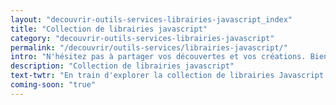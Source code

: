 ```yaml
---
layout: "decouvrir-outils-services-librairies-javascript_index"
title: "Collection de librairies javascript"
category: "decouvrir-outils-services-librairies-javascript"
permalink: "/decouvrir/outils-services/librairies-javascript/"
intro: "N'hésitez pas à partager vos découvertes et vos créations. Bientôt disponible."
description: "Collection de librairies javascript"
text-twtr: "En train d'explorer la collection de librairies Javascript du @MagDuWebdesign"
coming-soon: "true"
---
```

